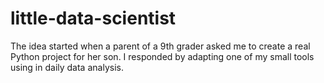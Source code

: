 # little-data-scientist
The idea started when a parent of a 9th grader asked me to create a real Python project for her son. I responded by adapting one of my small tools using in daily data analysis.
